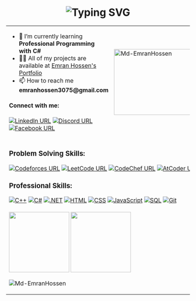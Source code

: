 <h1 align="center">
  <img src="https://readme-typing-svg.demolab.com?font=Fira+Code&weight=680&size=25&duration=3500&pause=500&color=FFFFFF&width=600&height=45&lines=Hey+there!+This+is+Emran;Problem+Solver;.Net+Developer;Tech+Enthusiast;Personality+INTJ+-+T" alt="Typing SVG" />
</h1>
<table>
  <tr>
    <td>
      <!-- Text content here -->
      <ul>
        <li>🌱 I’m currently learning <strong>Professional Programming with C#</strong></li>
        <li>👨‍💻 All of my projects are available at <a href="https://md-emranhossen.github.io">Emran Hossen's Portfolio</a></li>
        <li>📫 How to reach me <strong>emranhossen3075@gmail.com</strong></li>
      </ul>
      <h4 align="left">Connect with me:</h4>
<p align="left">
  <a href="https://linkedin.com/in/emranhossen"><img src="https://img.shields.io/badge/social--badge?style=social&label=LinkedIn&logo=linkedin" alt="LinkedIn URL" /></a>
  <a href="https://discord.com/users/986276406466060349"><img src="https://img.shields.io/badge/social--badge?style=social&label=Discord&logo=discord" alt="Discord URL" /></a>
  <a href="https://facebook.com/emmranhossen"><img src="https://img.shields.io/badge/social--badge?style=social&label=Facebook&logo=facebook" alt="Facebook URL" /></a>
</p>
    </td>
    <td>
      <!-- Image in the first row -->
      <img src="https://github-readme-stats.vercel.app/api/top-langs?username=Md-EmranHossen&show_icons=true&locale=en&layout=compact" alt="Md-EmranHossen" height="180" width="300" />
    </td>
  </tr>
   <tr>
    <td colspan="2">
      <h3 style="text-align: left;">Problem Solving Skills:</h3>
      <p>
        <a href="https://codeforces.com/profile/emran_"><img src="https://img.shields.io/badge/social--badge?style=social&label=Codeforces&logo=codeforces" alt="Codeforces URL" /></a>
        <a href="https://leetcode.com/emranhossen"><img src="https://img.shields.io/badge/social--badge?style=social&label=LeetCode&logo=leetcode" alt="LeetCode URL" /></a>
        <a href="https://www.codechef.com/users/emranhossen"><img src="https://img.shields.io/badge/social--badge?style=social&label=CodeChef&logo=codechef" alt="CodeChef URL" /></a>
        <a href="https://atcoder.jp/users/emranhossen"><img src="https://img.shields.io/badge/social--badge?style=social&label=AtCoder&logo=atcoder" alt="AtCoder URL" /></a>
      </p>
      <h3 style="text-align: left;">Professional Skills:</h3>
      <div style="text-align: left;">
        <a href="#"><img src="https://img.shields.io/badge/social--badge?style=social&label=C%2B%2B&logo=c%2B%2B&logoColor=00599C" alt="C++" /></a>
        <a href="#"><img src="https://img.shields.io/badge/social--badge?style=social&label=C%23&logo=c-sharp&logoColor=239120" alt="C#" /></a>
        <a href="#"><img src="https://img.shields.io/badge/social--badge?style=social&label=.NET&logo=dotnet&logoColor=512BD4" alt=".NET" /></a>
        <a href="#"><img src="https://img.shields.io/badge/social--badge?style=social&label=HTML&logo=html&logoColor=E34F26" alt="HTML" /></a>
        <a href="#"><img src="https://img.shields.io/badge/social--badge?style=social&label=CSS&logo=css3&logoColor=1572B6" alt="CSS" /></a>
        <a href="#"><img src="https://img.shields.io/badge/social--badge?style=social&label=JavaScript&logo=javascript&logoColor=F7DF1E" alt="JavaScript" /></a>
        <a href="#"><img src="https://img.shields.io/badge/social--badge?style=social&label=SQL&logo=postgresql&logoColor=4169E1" alt="SQL" /></a>
        <a href="#"><img src="https://img.shields.io/badge/social--badge?style=social&label=Git&logo=git&logoColor=F05032" alt="Git" /></a>
      </div>
    </td>
  </tr>
  <tr>
    <td colspan="2">
      <!-- Additional images in the second row -->
      <p>
        <img height="165em" src="https://github-readme-stats.vercel.app/api?username=Md-EmranHossen&show_icons=true&hide_border=true&include_all_commits=true&theme=swift" />
        <img height="165em" src="https://github-readme-streak-stats.herokuapp.com/?user=Md-EmranHossen&theme=swift&hide_border=true" />
      </p>
      <p align="left">
        <img src="https://komarev.com/ghpvc/?username=Md-EmranHossen&label=Profile%20views&color=af0707&style=flat" alt="Md-EmranHossen" />
      </p>
    </td>
  </tr>
</table>
